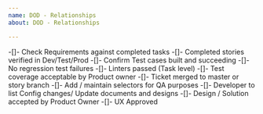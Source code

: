 ```yaml
---	
name: DOD - Relationships	
about: DOD - Relationships

---	
```

-[]- Check Requirements against completed tasks
-[]- Completed stories verified in Dev/Test/Prod
-[]- Confirm Test cases built and succeeding 
-[]- No regression test failures
-[]- Linters passed (Task level)
-[]- Test coverage acceptable by Product owner
-[]- Ticket merged to master or story branch
-[]- Add / maintain selectors for QA purposes
-[]- Developer to list Config changes/ Update documents and designs
-[]- Design / Solution accepted by Product Owner
-[]- UX Approved
